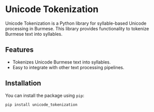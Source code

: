 # Unicode Tokenization

Unicode Tokenization is a Python library for syllable-based Unicode processing in Burmese. This library provides functionality to tokenize Burmese text into syllables.

## Features

- Tokenizes Unicode Burmese text into syllables.
- Easy to integrate with other text processing pipelines.

## Installation

You can install the package using `pip`:

```bash
pip install unicode_tokenization
```
